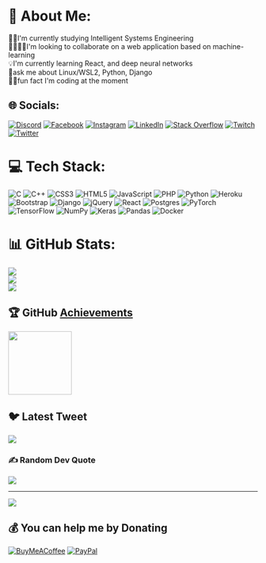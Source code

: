 # 💫 About Me:

👨‍🎓I'm currently studying Intelligent Systems Engineering<br>🫱🏼‍🫲🏼I'm looking to collaborate on a web application based on machine-learning<br>💡I'm currently learning React, and deep neural networks<br>💭ask me about Linux/WSL2, Python, Django<br>👨‍💻fun fact I'm coding at the moment

## 🌐 Socials:

[![Discord](https://img.shields.io/badge/Discord-%237289DA.svg?style=for-the-badge&logo=discord&logoColor=white)](https://discordapp.com/users/abood_P2020#0733) 
[![Facebook](https://img.shields.io/badge/Facebook-%231877F2.svg?style=for-the-badge&logo=Facebook&logoColor=white)](https://facebook.com/people/Abdulqader-Dada/100009966585886) 
[![Instagram](https://img.shields.io/badge/Instagram-%23E4405F.svg?style=for-the-badge&logo=Instagram&logoColor=white)](https://instagram.com/ad.f.2) 
[![LinkedIn](https://img.shields.io/badge/LinkedIn-%230077B5.svg?style=for-the-badge&logo=linkedin&logoColor=white)](https://linkedin.com/in/Abdulqader-Dada) 
[![Stack Overflow](https://img.shields.io/badge/-Stackoverflow-FE7A16?style=for-the-badge&logo=stack-overflow&logoColor=white)](https://stackoverflow.com/users/15654581) 
[![Twitch](https://img.shields.io/badge/Twitch-%239146FF.svg?style=for-the-badge&logo=Twitch&logoColor=white)](https://twitch.tv/abood_2020) 
[![Twitter](https://img.shields.io/badge/Twitter-%231DA1F2.svg?style=for-the-badge&logo=Twitter&logoColor=white)](https://twitter.com/adfd_2)

# 💻 Tech Stack:

![C](https://img.shields.io/badge/c-%2300599C.svg?style=for-the-badge&logo=c&logoColor=white) 
![C++](https://img.shields.io/badge/c++-%2300599C.svg?style=for-the-badge&logo=c%2B%2B&logoColor=white) 
![CSS3](https://img.shields.io/badge/css3-%231572B6.svg?style=for-the-badge&logo=css3&logoColor=white) 
![HTML5](https://img.shields.io/badge/html5-%23E34F26.svg?style=for-the-badge&logo=html5&logoColor=white) 
![JavaScript](https://img.shields.io/badge/javascript-%23323330.svg?style=for-the-badge&logo=javascript&logoColor=%23F7DF1E) 
![PHP](https://img.shields.io/badge/php-%23777BB4.svg?style=for-the-badge&logo=php&logoColor=white) 
![Python](https://img.shields.io/badge/python-3670A0?style=for-the-badge&logo=python&logoColor=ffdd54) 
![Heroku](https://img.shields.io/badge/heroku-%23430098.svg?style=for-the-badge&logo=heroku&logoColor=white) 
![Bootstrap](https://img.shields.io/badge/bootstrap-%23563D7C.svg?style=for-the-badge&logo=bootstrap&logoColor=white) 
![Django](https://img.shields.io/badge/django-%23092E20.svg?style=for-the-badge&logo=django&logoColor=white) 
![jQuery](https://img.shields.io/badge/jquery-%230769AD.svg?style=for-the-badge&logo=jquery&logoColor=white) 
![React](https://img.shields.io/badge/react-%2320232a.svg?style=for-the-badge&logo=react&logoColor=%2361DAFB) 
![Postgres](https://img.shields.io/badge/postgres-%23316192.svg?style=for-the-badge&logo=postgresql&logoColor=white) 
![PyTorch](https://img.shields.io/badge/PyTorch-%23EE4C2C.svg?style=for-the-badge&logo=PyTorch&logoColor=white) 
![TensorFlow](https://img.shields.io/badge/TensorFlow-%23FF6F00.svg?style=for-the-badge&logo=TensorFlow&logoColor=white) 
![NumPy](https://img.shields.io/badge/numpy-%23013243.svg?style=for-the-badge&logo=numpy&logoColor=white) 
![Keras](https://img.shields.io/badge/Keras-%23D00000.svg?style=for-the-badge&logo=Keras&logoColor=white) 
![Pandas](https://img.shields.io/badge/pandas-%23150458.svg?style=for-the-badge&logo=pandas&logoColor=white) 
![Docker](https://img.shields.io/badge/docker-%230db7ed.svg?style=for-the-badge&logo=docker&logoColor=white)

# 📊 GitHub Stats:

![](https://github-readme-stats.vercel.app/api?username=Abood-devo&theme=shades-of-purple&hide_border=true&include_all_commits=true&count_private=true&show_icons=true)<br/>
![](https://github-readme-streak-stats.herokuapp.com/?user=Abood-devo&theme=shades-of-purple&hide_border=true)<br/>
![](https://github-readme-stats.vercel.app/api/top-langs/?username=Abood-devo&theme=shades-of-purple&hide_border=true&include_all_commits=true&count_private=true&layout=compact)

## 🏆 GitHub [Achievements](https://github.com/Abood-devo?tab=achievements)

<img src="https://github.githubassets.com/images/modules/profile/achievements/pull-shark-default.png" width="128">

## 🐦 Latest Tweet

[![](https://gtce.itsvg.in/api?username=adfd_2)](https://github.com/VishwaGauravIn/github-twitter-card-embed)

### ✍️ Random Dev Quote

![](https://quotes-github-readme.vercel.app/api?type=horizontal&theme=radical)

---

[![](https://visitcount.itsvg.in/api?id=Abood-devo&icon=0&color=0)](https://visitcount.itsvg.in)

## 💰 You can help me by Donating

[![BuyMeACoffee](https://img.shields.io/badge/Buy%20Me%20a%20Coffee-ffdd00?style=for-the-badge&logo=buy-me-a-coffee&logoColor=black)](https://buymeacoffee.com/https://www.buymeacoffee.com/Abdulqaderdada) [![PayPal](https://img.shields.io/badge/PayPal-00457C?style=for-the-badge&logo=paypal&logoColor=white)](https://paypal.me/paypal.me/Abdulqaderdada)

<!-- Proudly created with GPRM ( https://gprm.itsvg.in ) -->
